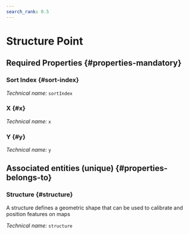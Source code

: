 ```yaml
---
search_rank: 0.5
---    
```

#  Structure Point
<!--- THIS FILE IS GENERATED PLEASE DO NOT EDIT IT DIRECTLY --->



<OH code="structurePoint"/>




## Required Properties {#properties-mandatory}
    
### Sort Index {#sort-index}



*Technical name:* ```sortIndex```
<PH code="structurePoint:sortIndex"/>

### X {#x}



*Technical name:* ```x```
<PH code="structurePoint:x"/>

### Y {#y}



*Technical name:* ```y```
<PH code="structurePoint:y"/>

    



## Associated entities (unique) {#properties-belongs-to}

### Structure {#structure}

A structure defines a geometric shape that can be used to calibrate and position features on maps

*Technical name:* ```structure```
<PH code="structurePoint:structure"/>





